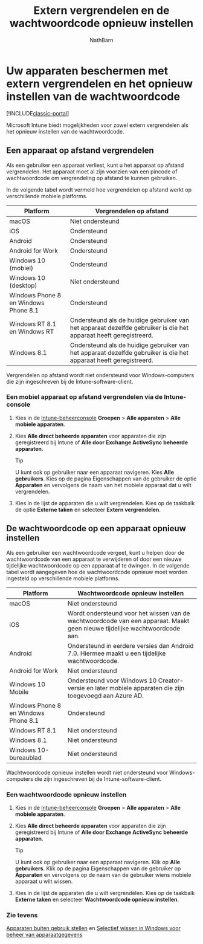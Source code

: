 ﻿---
title: Extern vergrendelen en de wachtwoordcode opnieuw instellen
description: Intune biedt mogelijkheden voor zowel extern vergrendelen als het opnieuw instellen van de wachtwoordcode.
keywords: 
author: NathBarn
ms.author: NathBarn
manager: angrobe
ms.date: 03/06/2017
ms.topic: article
ms.prod: 
ms.service: microsoft-intune
ms.technology: 
ms.assetid: 970f8c81-7c7f-4789-9ed4-2133d50b9db6
ms.reviewer: chrisgre
ms.custom: intune-classic
ms.openlocfilehash: f43c2fb3c2aaff43aaef8cb033185c8c517d83a0
ms.sourcegitcommit: 34cfebfc1d8b81032f4d41869d74dda559e677e2
ms.translationtype: HT
ms.contentlocale: nl-NL
ms.lasthandoff: 07/01/2017
---
# <a name="help-protect-your-devices-with-remote-lock-and-passcode-reset"></a>Uw apparaten beschermen met extern vergrendelen en het opnieuw instellen van de wachtwoordcode

[!INCLUDE[classic-portal](../includes/classic-portal.md)]

Microsoft Intune biedt mogelijkheden voor zowel extern vergrendelen als het opnieuw instellen van de wachtwoordcode.

## <a name="lock-a-device-remotely"></a>Een apparaat op afstand vergrendelen
Als een gebruiker een apparaat verliest, kunt u het apparaat op afstand vergrendelen. Het apparaat moet al zijn voorzien van een pincode of wachtwoordcode om vergrendeling op afstand te kunnen gebruiken.

In de volgende tabel wordt vermeld hoe vergrendelen op afstand werkt op verschillende mobiele platforms.

|Platform|Vergrendelen op afstand|
|------------|---------------|
|macOS|Niet ondersteund|
|iOS|Ondersteund|
|Android|Ondersteund|
|Android for Work|Ondersteund|
|Windows 10 (mobiel)|Ondersteund|
|Windows 10 (desktop)|Niet ondersteund|
|Windows Phone 8 en Windows Phone 8.1|Ondersteund|
|Windows RT 8.1 en Windows RT|Ondersteund als de huidige gebruiker van het apparaat dezelfde gebruiker is die het apparaat heeft geregistreerd.|
|Windows 8.1|Ondersteund als de huidige gebruiker van het apparaat dezelfde gebruiker is die het apparaat heeft geregistreerd.|

Vergrendelen op afstand wordt niet ondersteund voor Windows-computers die zijn ingeschreven bij de Intune-software-client.

### <a name="lock-a-mobile-device-remotely-through-the-intune-console"></a>Een mobiel apparaat op afstand vergrendelen via de Intune-console

1.  Kies in de [Intune-beheerconsole](https://manage.microsoft.com/) **Groepen** &gt; **Alle apparaten** &gt; **Alle mobiele apparaten**.

2.  Kies **Alle direct beheerde apparaten** voor apparaten die zijn geregistreerd bij Intune of **Alle door Exchange ActiveSync beheerde apparaten**.

    > [!TIP]
    > U kunt ook op gebruiker naar een apparaat navigeren. Kies **Alle gebruikers**. Kies op de pagina Eigenschappen van de gebruiker de optie **Apparaten** en vervolgens de naam van het mobiele apparaat dat u wilt vergrendelen.

3.  Kies in de lijst de apparaten die u wilt vergrendelen. Kies op de taakbalk de optie **Externe taken** en selecteer **Extern vergrendelen**.

## <a name="reset-the-passcode-on-a-device"></a>De wachtwoordcode op een apparaat opnieuw instellen
Als een gebruiker een wachtwoordcode vergeet, kunt u helpen door de wachtwoordcode van een apparaat te verwijderen of door een nieuwe tijdelijke wachtwoordcode op een apparaat af te dwingen. In de volgende tabel wordt aangegeven hoe de wachtwoordcode opnieuw moet worden ingesteld op verschillende mobiele platforms.

|Platform|Wachtwoordcode opnieuw instellen|
|------------|------------------|
|macOS|Niet ondersteund|
|iOS|Wordt ondersteund voor het wissen van de wachtwoordcode van een apparaat. Maakt geen nieuwe tijdelijke wachtwoordcode aan.|
|Android|Ondersteund in eerdere versies dan Android 7.0. Hiermee maakt u een tijdelijke wachtwoordcode.|
|Android for Work|Niet ondersteund|
|Windows 10 Mobile|Ondersteund voor Windows 10 Creator-versie en later mobiele apparaten die zijn toegevoegd aan Azure AD.|
|Windows Phone 8 en Windows Phone 8.1|Ondersteund|
|Windows RT 8.1|Niet ondersteund|
|Windows 8.1|Niet ondersteund|
|Windows 10-bureaublad|Niet ondersteund|

Wachtwoordcode opnieuw instellen wordt niet ondersteund voor Windows-computers die zijn ingeschreven bij de Intune-software-client.

### <a name="reset-a-passcode"></a>Een wachtwoordcode opnieuw instellen

1.  Kies in de [Intune-beheerconsole](https://manage.microsoft.com/) **Groepen** &gt; **Alle apparaten** &gt; **Alle mobiele apparaten**.

2.  Kies **Alle direct beheerde apparaten** voor apparaten die zijn geregistreerd bij Intune of **Alle door Exchange ActiveSync beheerde apparaten**.

    > [!TIP]
    > U kunt ook op gebruiker naar een apparaat navigeren. Klik op **Alle gebruikers**. Klik op de pagina Eigenschappen van de gebruiker op **Apparaten** en vervolgens op de naam van de gebruiker wiens mobiele apparaat u wilt wissen.

3.  Kies in de lijst de apparaten die u wilt vergrendelen. Kies op de taakbalk **Externe taken** en selecteer **Wachtwoordcode opnieuw instellen**.


### <a name="see-also"></a>Zie tevens
[Apparaten buiten gebruik stellen](retire-devices-from-microsoft-intune-management.md) en [Selectief wissen in Windows voor beheer van apparaatgegevens](http://technet.microsoft.com/library/dn486874.aspx)

